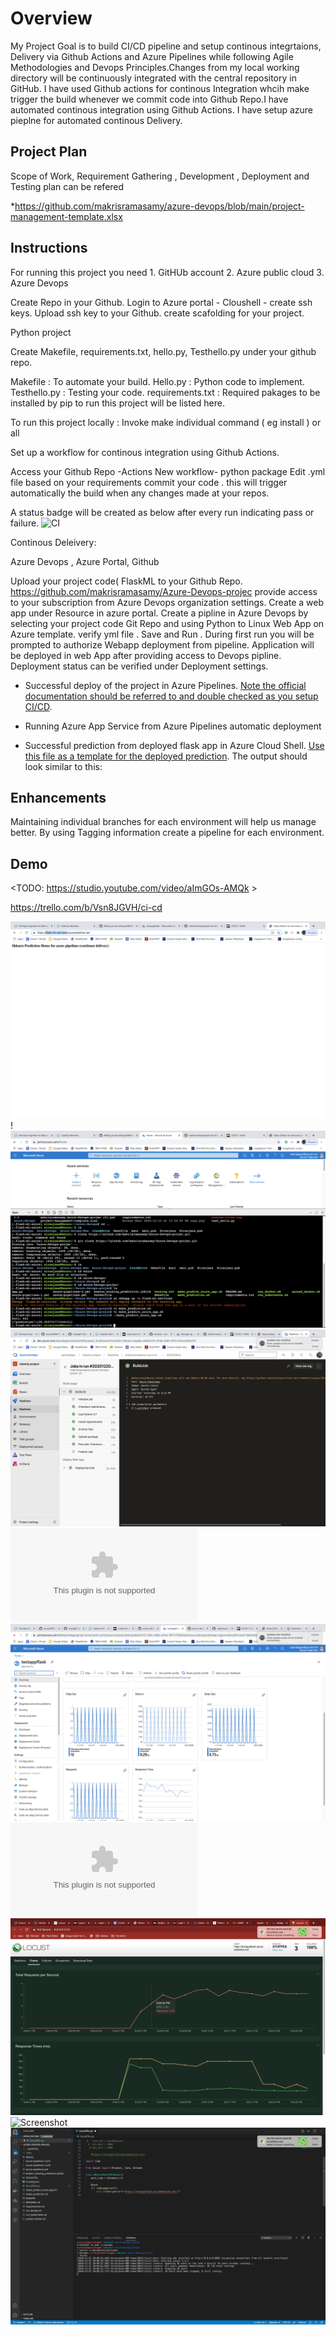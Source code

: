# Overview

My Project Goal is to build  CI/CD pipeline and setup continous integrtaions, Delivery via Github Actions and Azure Pipelines while following Agile Methodologies and Devops Principles.Changes from my local working directory will be continuously integrated with the central repository in GitHub. I have used Github actions for continous Integration whcih make trigger the build whenever we commit code into Github Repo.I have automated continous integration using Github Actions.
I have setup azure pieplne for automated continous Delivery.

## Project Plan

Scope of Work, Requirement Gathering , Development , Deployment and Testing plan can be refered 

*https://github.com/makrisramasamy/azure-devops/blob/main/project-management-template.xlsx

## Instructions

For running this project you need 1. GitHUb account 2. Azure public cloud 3. Azure Devops 

Create Repo in your Github.
Login to Azure portal - Cloushell - create ssh keys.
Upload ssh key to your Github.
create scafolding for your project.


Python project

Create Makefile, requirements.txt, hello.py, Testhello.py under your github repo.

Makefile : To automate your build.
Hello.py : Python code to implement.
Testhello.py : Testing your code.
requirements.txt : Required pakages to be installed by pip to run this project will be listed here.

To run this project locally :  Invoke make individual command ( eg install ) or all 

Set up a workflow for continous integration using Github Actions.

Access your Github Repo -Actions
New workflow- python package
Edit .yml file based on your requirements
commit your code . this will trigger automatically the build when any changes made at your repos.
 
 A status badge will be created as below after every run indicating pass or failure.
![CI](https://github.com/makrisramasamy/azure-devops/workflows/CI/badge.svg)

Continous Deleivery:

Azure Devops , Azure Portal, Github

Upload your project code( FlaskML  to your Github Repo.
https://github.com/makrisramasamy/Azure-Devops-projec
provide access to your subscription from Azure Devops organization settings.
Create a web app under Resource in azure portal.
Create a pipline in Azure Devops by selecting your project code Git Repo and using Python to Linux Web App on Azure template.
verify yml file . Save and Run . 
During first run you will be prompted to authorize Webapp deployment from pipeline.
Application will be deployed in web App after providing access to Devops pipline.
Deployment status can be verified under Deployment settings.



* Successful deploy of the project in Azure Pipelines.  [Note the official documentation should be referred to and double checked as you setup CI/CD](https://docs.microsoft.com/en-us/azure/devops/pipelines/ecosystems/python-webapp?view=azure-devops).


* Running Azure App Service from Azure Pipelines automatic deployment

* Successful prediction from deployed flask app in Azure Cloud Shell.  [Use this file as a template for the deployed prediction](https://github.com/udacity/nd082-Azure-Cloud-DevOps-Starter-Code/blob/master/C2-AgileDevelopmentwithAzure/project/starter_files/flask-sklearn/make_predict_azure_app.sh).
The output should look similar to this:


## Enhancements

Maintaining individual branches for each environment will help us manage better.
By using Tagging information create a pipeline for each environment.

## Demo 

<TODO: https://studio.youtube.com/video/aImGOs-AMQk >

https://trello.com/b/Vsn8JGVH/ci-cd


![Screenshot](https://github.com/makrisramasamy/azure-devops/blob/main/AzureAppservices.png)
!![Screenshot](https://github.com/makrisramasamy/azure-devops/blob/main/Azure_prediction.png)
![Screenshot](https://github.com/makrisramasamy/azure-devops/blob/main/AzurePipeline.png)
![Screenshot](https://github.com/makrisramasamy/azure-devops/blob/main/Architecture.pptx)
![Screenshot](https://github.com/makrisramasamy/azure-devops/blob/main/AzureApp.png)
![Screenshot](https://github.com/makrisramasamy/azure-devops/blob/main/project-management-template%20(2).xlsx)
![Screenshot](https://github.com/makrisramasamy/azure-devops/blob/main/locust1.png)
![Screenshot](https://github.com/makrisramasamy/azure-devops/blob/main/locust2.png)
![Screenshot](https://github.com/makrisramasamy/azure-devops/blob/main/locust3.png)

